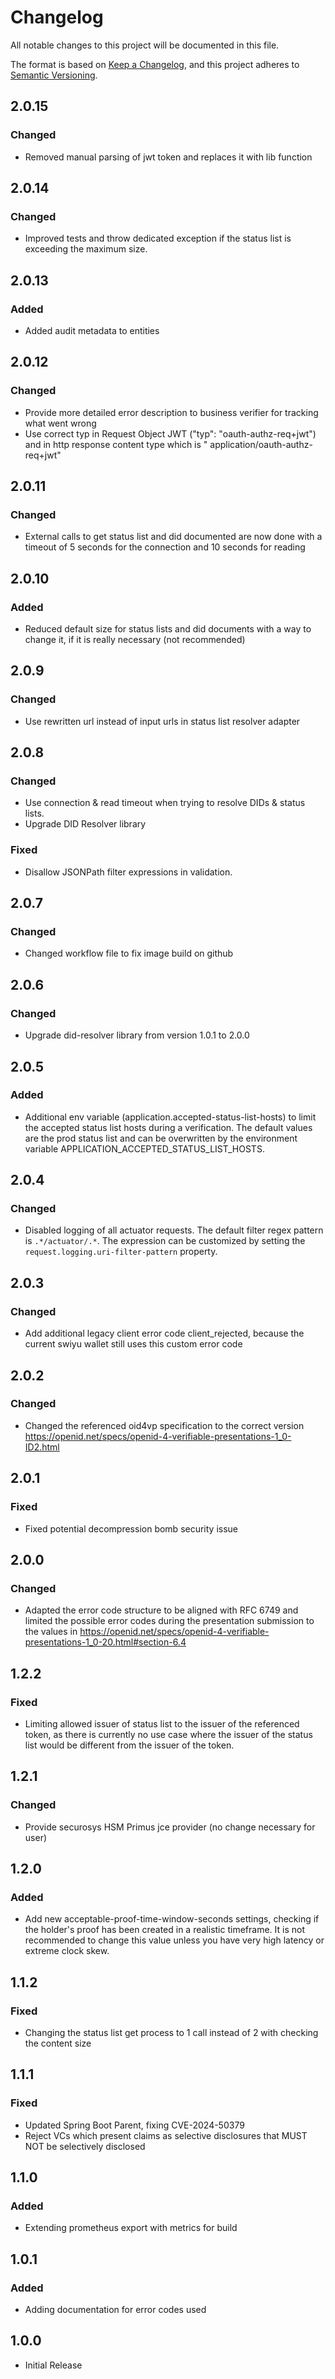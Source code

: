 # Changelog

All notable changes to this project will be documented in this file.

The format is based on [Keep a Changelog](https://keepachangelog.com/en/1.1.0/),
and this project adheres to [Semantic Versioning](https://semver.org/spec/v2.0.0.html).

## 2.0.15

### Changed

-   Removed manual parsing of jwt token and replaces it with lib function

## 2.0.14

### Changed

-   Improved tests and throw dedicated exception if the status list is exceeding the maximum size.

## 2.0.13

### Added

-   Added audit metadata to entities

## 2.0.12

### Changed

-   Provide more detailed error description to business verifier for tracking what went wrong
-   Use correct typ in Request Object JWT ("typ": "oauth-authz-req+jwt") and in http response content type which is "
    application/oauth-authz-req+jwt"

## 2.0.11

### Changed

-   External calls to get status list and did documented are now done with a timeout of 5 seconds for the connection and
    10 seconds for reading

## 2.0.10

### Added

-   Reduced default size for status lists and did documents with a way to change it, if it is really necessary (not
    recommended)

## 2.0.9

### Changed

-   Use rewritten url instead of input urls in status list resolver adapter

## 2.0.8

### Changed

-   Use connection & read timeout when trying to resolve DIDs & status lists.
-   Upgrade DID Resolver library

### Fixed

-   Disallow JSONPath filter expressions in validation.

## 2.0.7

### Changed

-   Changed workflow file to fix image build on github

## 2.0.6

### Changed

-   Upgrade did-resolver library from version 1.0.1 to 2.0.0

## 2.0.5

### Added

-   Additional env variable (application.accepted-status-list-hosts) to limit the accepted status list hosts during a
    verification. The default values are the prod status list and can be overwritten by the environment variable
    APPLICATION_ACCEPTED_STATUS_LIST_HOSTS.

## 2.0.4

### Changed

-   Disabled logging of all actuator requests. The default filter regex pattern is `.*/actuator/.*`. The expression can be
    customized by setting the `request.logging.uri-filter-pattern` property.

## 2.0.3

### Changed

-   Add additional legacy client error code client_rejected, because the current swiyu wallet still uses this custom error
    code

## 2.0.2

### Changed

-   Changed the referenced oid4vp specification to the correct
    version https://openid.net/specs/openid-4-verifiable-presentations-1_0-ID2.html

## 2.0.1

### Fixed

-   Fixed potential decompression bomb security issue

## 2.0.0

### Changed

-   Adapted the error code structure to be aligned with RFC 6749 and limited the possible error codes during the
    presentation submission to the values
    in https://openid.net/specs/openid-4-verifiable-presentations-1_0-20.html#section-6.4

## 1.2.2

### Fixed

-   Limiting allowed issuer of status list to the issuer of the referenced token, as there is currently
    no use case where the issuer of the status list would be different from the issuer of the token.

## 1.2.1

### Changed

-   Provide securosys HSM Primus jce provider (no change necessary for user)

## 1.2.0

### Added

-   Add new acceptable-proof-time-window-seconds settings, checking if the holder's proof has been created in a realistic
    timeframe. It is not recommended to change this value unless you have very high latency or extreme clock skew.

## 1.1.2

### Fixed

-   Changing the status list get process to 1 call instead of 2 with checking the content size

## 1.1.1

### Fixed

-   Updated Spring Boot Parent, fixing CVE-2024-50379
-   Reject VCs which present claims as selective disclosures that MUST NOT be selectively disclosed

## 1.1.0

### Added

-   Extending prometheus export with metrics for build

## 1.0.1

### Added

-   Adding documentation for error codes used

## 1.0.0

-   Initial Release
